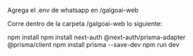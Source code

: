 Agrega el .env de whatsapp en /galgoai-web

Corre dentro de la carpeta /galgoai-web lo siguiente:

npm install
npm install next-auth @next-auth/prisma-adapter @prisma/client
npm install prisma --save-dev
npm run dev
